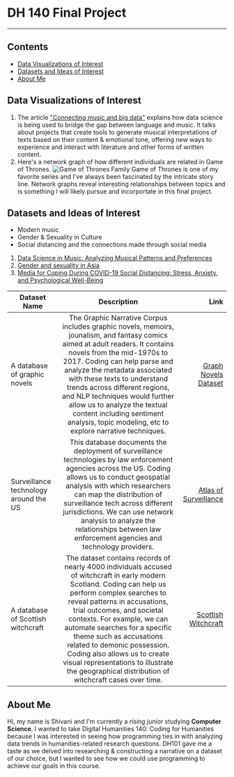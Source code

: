 # DH 140 Final Project

---

## Contents

- [Data Visualizations of Interest](#data-visualizations-of-interest)
- [Datasets and Ideas of Interest](#datasets-and-ideas-of-interest)
- [About Me](#about-me)


## Data Visualizations of Interest

1. The article ["Connecting music and big data"](https://news.umich.edu/connecting-music-and-big-data/) explains how data science is being used to bridge the gap between language and music. It talks about projects that create tools to generate musical interpretations of texts based on their content & emotional tone, offering new ways to experience and interact with literature and other forms of written content.
2. Here's a network graph of how different individuals are related in Game of Thrones. ![Game of Thrones Family](https://external-content.duckduckgo.com/iu/?u=https%3A%2F%2Fdist.neo4j.com%2Fwp-content%2Fuploads%2Fexample-viz.png&f=1&nofb=1&ipt=fd895b293f78d7be4786129a718ec061c08b8beb819cd57f3f300b3a8e3d9e8e&ipo=images)
   Game of Thrones is one of my favorite series and I've always been fascinated by the intricate story line. Network graphs reveal interesting relationships between topics and is something I will likely pursue and incorportate in this final project.
  

## Datasets and Ideas of Interest

- Modern music
- Gender & Sexuality in Culture
- Social distancing and the connections made through social media

1. [Data Science in Music: Analyzing Musical Patterns and Preferences](https://www.indatalytics.com/post/data-science-in-music-analyzing-musical-patterns-and-preferences)
2. [Gender and sexuality in Asia](https://www.emerald.com/insight/content/doi/10.1108/EDI-06-2023-379/full/html)
3. [Media for Coping During COVID-19 Social Distancing: Stress, Anxiety, and Psychological Well-Being](https://www.frontiersin.org/journals/psychology/articles/10.3389/fpsyg.2020.577639/full)

| Dataset Name                          |                                                                                                                                                                                                                                  Description                                                                                                                                                                                                                                  |                                                                                           Link |
| ------------------------------------- | :---------------------------------------------------------------------------------------------------------------------------------------------------------------------------------------------------------------------------------------------------------------------------------------------------------------------------------------------------------------------------------------------------------------------------------------------------------------------------: | ---------------------------------------------------------------------------------------------: |
| A database of graphic novels          |           The Graphic Narrative Corpus includes graphic novels, memoirs, jounalism, and fantasy comics aimed at adult readers. It contains novels from the mid-1970s to 2017. Coding can help parse and analyze the metadata associated with these texts to understand trends across different regions, and NLP techniques would further allow us to analyze the textual content including sentiment analysis, topic modeling, etc to explore narrative techniques.           | [Graph Novels Dataset](https://groups.uni-paderborn.de/graphic-literature/gncorpus/corpus.php) |
| Surveillance technology around the US |                                            This database documents the deployment of surveillance technologies by law enforcement agencies across the US. Coding allows us to conduct geospatial analysis with which researchers can map the distribution of surveillance tech across different jurisdictions. We can use network analysis to analyze the relationships between law enforcement agencies and technology providers.                                            |                                       [Atlas of Surveillance](https://atlasofsurveillance.org) |
| A database of Scottish witchcraft     | The dataset contains records of nearly 4000 individuals accused of witchcraft in early modern Scotland. Coding can help us perform complex searches to reveal patterns in accusations, trial outcomes, and societal contexts. For example, we can automate searches for a specific theme such as accusations related to demonic possession. Coding also allows us to create visual representations to illustrate the geographical distribution of witchcraft cases over time. |                                            [Scottish Witchcraft](https://witches.hca.ed.ac.uk) |


## About Me

Hi, my name is Shivani and I'm currently a _rising junior_ studying **Computer Science**. I wanted to take Digital Humanities 140: Coding for Humanities because I was interested in seeing how programming ties in with analyzing data trends in humanities-related research questions. DH101 gave me a taste as we delved into researching & constructing a narrative on a dataset of our choice, but I wanted to see how we could use programming to achieve our goals in this course.
